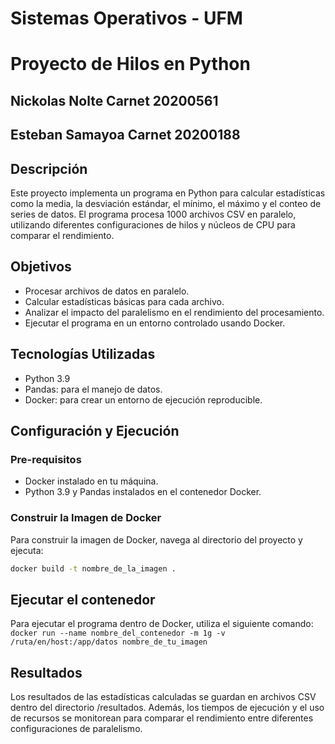 # Sistemas Operativos - UFM
# Proyecto de Hilos en Python

## Nickolas Nolte Carnet 20200561
## Esteban Samayoa Carnet 20200188


## Descripción

Este proyecto implementa un programa en Python para calcular estadísticas como la media, la desviación estándar, el mínimo, el máximo y el conteo de series de datos. El programa procesa 1000 archivos CSV en paralelo, utilizando diferentes configuraciones de hilos y núcleos de CPU para comparar el rendimiento.

## Objetivos

- Procesar archivos de datos en paralelo.
- Calcular estadísticas básicas para cada archivo.
- Analizar el impacto del paralelismo en el rendimiento del procesamiento.
- Ejecutar el programa en un entorno controlado usando Docker.

## Tecnologías Utilizadas

- Python 3.9
- Pandas: para el manejo de datos.
- Docker: para crear un entorno de ejecución reproducible.


## Configuración y Ejecución

### Pre-requisitos

- Docker instalado en tu máquina.
- Python 3.9 y Pandas instalados en el contenedor Docker.

### Construir la Imagen de Docker
Para construir la imagen de Docker, navega al directorio del proyecto y ejecuta:

```bash
docker build -t nombre_de_la_imagen .
```

## Ejecutar el contenedor
Para ejecutar el programa dentro de Docker, utiliza el siguiente comando: `docker run --name nombre_del_contenedor -m 1g -v /ruta/en/host:/app/datos nombre_de_tu_imagen`

## Resultados
Los resultados de las estadísticas calculadas se guardan en archivos CSV dentro del directorio /resultados. Además, los tiempos de ejecución y el uso de recursos se monitorean para comparar el rendimiento entre diferentes configuraciones de paralelismo.
